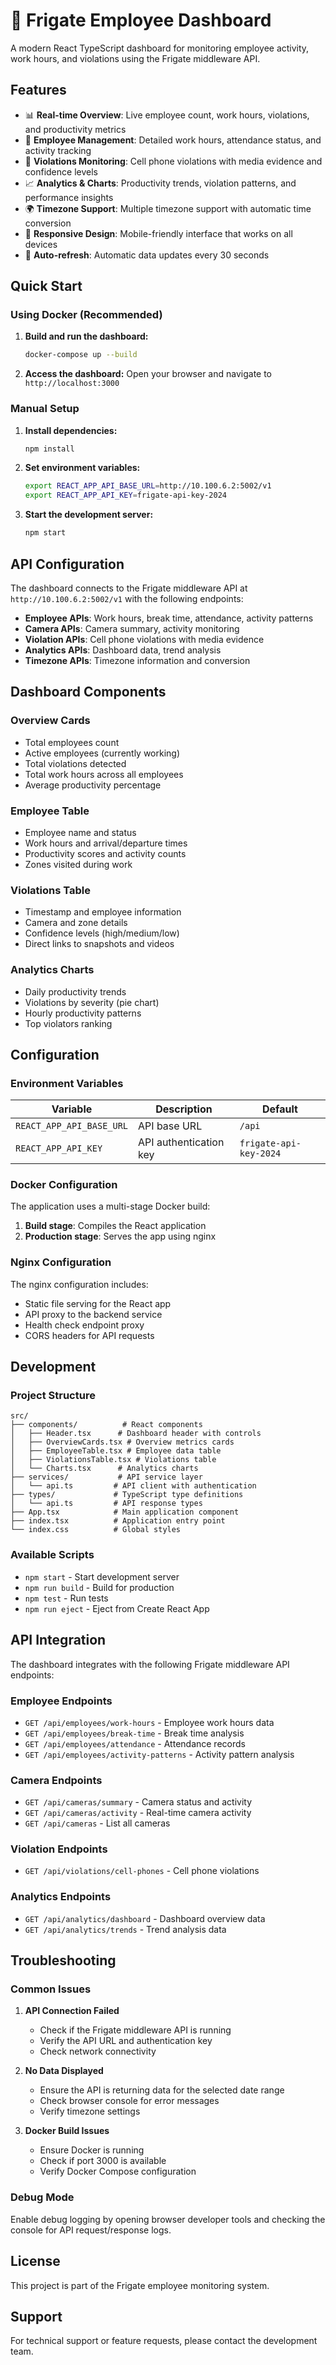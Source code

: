 # 🚀 Frigate Employee Dashboard

A modern React TypeScript dashboard for monitoring employee activity, work hours, and violations using the Frigate middleware API.

## Features

- 📊 **Real-time Overview**: Live employee count, work hours, violations, and productivity metrics
- 👥 **Employee Management**: Detailed work hours, attendance status, and activity tracking
- 🚨 **Violations Monitoring**: Cell phone violations with media evidence and confidence levels
- 📈 **Analytics & Charts**: Productivity trends, violation patterns, and performance insights
- 🌍 **Timezone Support**: Multiple timezone support with automatic time conversion
- 📱 **Responsive Design**: Mobile-friendly interface that works on all devices
- 🔄 **Auto-refresh**: Automatic data updates every 30 seconds

## Quick Start

### Using Docker (Recommended)

1. **Build and run the dashboard:**
   ```bash
   docker-compose up --build
   ```

2. **Access the dashboard:**
   Open your browser and navigate to `http://localhost:3000`

### Manual Setup

1. **Install dependencies:**
   ```bash
   npm install
   ```

2. **Set environment variables:**
   ```bash
   export REACT_APP_API_BASE_URL=http://10.100.6.2:5002/v1
   export REACT_APP_API_KEY=frigate-api-key-2024
   ```

3. **Start the development server:**
   ```bash
   npm start
   ```

## API Configuration

The dashboard connects to the Frigate middleware API at `http://10.100.6.2:5002/v1` with the following endpoints:

- **Employee APIs**: Work hours, break time, attendance, activity patterns
- **Camera APIs**: Camera summary, activity monitoring
- **Violation APIs**: Cell phone violations with media evidence
- **Analytics APIs**: Dashboard data, trend analysis
- **Timezone APIs**: Timezone information and conversion

## Dashboard Components

### Overview Cards
- Total employees count
- Active employees (currently working)
- Total violations detected
- Total work hours across all employees
- Average productivity percentage

### Employee Table
- Employee name and status
- Work hours and arrival/departure times
- Productivity scores and activity counts
- Zones visited during work

### Violations Table
- Timestamp and employee information
- Camera and zone details
- Confidence levels (high/medium/low)
- Direct links to snapshots and videos

### Analytics Charts
- Daily productivity trends
- Violations by severity (pie chart)
- Hourly productivity patterns
- Top violators ranking

## Configuration

### Environment Variables

| Variable | Description | Default |
|----------|-------------|---------|
| `REACT_APP_API_BASE_URL` | API base URL | `/api` |
| `REACT_APP_API_KEY` | API authentication key | `frigate-api-key-2024` |

### Docker Configuration

The application uses a multi-stage Docker build:
1. **Build stage**: Compiles the React application
2. **Production stage**: Serves the app using nginx

### Nginx Configuration

The nginx configuration includes:
- Static file serving for the React app
- API proxy to the backend service
- Health check endpoint proxy
- CORS headers for API requests

## Development

### Project Structure

```
src/
├── components/          # React components
│   ├── Header.tsx      # Dashboard header with controls
│   ├── OverviewCards.tsx # Overview metrics cards
│   ├── EmployeeTable.tsx # Employee data table
│   ├── ViolationsTable.tsx # Violations table
│   └── Charts.tsx      # Analytics charts
├── services/           # API service layer
│   └── api.ts         # API client with authentication
├── types/             # TypeScript type definitions
│   └── api.ts         # API response types
├── App.tsx            # Main application component
├── index.tsx          # Application entry point
└── index.css          # Global styles
```

### Available Scripts

- `npm start` - Start development server
- `npm run build` - Build for production
- `npm test` - Run tests
- `npm run eject` - Eject from Create React App

## API Integration

The dashboard integrates with the following Frigate middleware API endpoints:

### Employee Endpoints
- `GET /api/employees/work-hours` - Employee work hours data
- `GET /api/employees/break-time` - Break time analysis
- `GET /api/employees/attendance` - Attendance records
- `GET /api/employees/activity-patterns` - Activity pattern analysis

### Camera Endpoints
- `GET /api/cameras/summary` - Camera status and activity
- `GET /api/cameras/activity` - Real-time camera activity
- `GET /api/cameras` - List all cameras

### Violation Endpoints
- `GET /api/violations/cell-phones` - Cell phone violations

### Analytics Endpoints
- `GET /api/analytics/dashboard` - Dashboard overview data
- `GET /api/analytics/trends` - Trend analysis data

## Troubleshooting

### Common Issues

1. **API Connection Failed**
   - Check if the Frigate middleware API is running
   - Verify the API URL and authentication key
   - Check network connectivity

2. **No Data Displayed**
   - Ensure the API is returning data for the selected date range
   - Check browser console for error messages
   - Verify timezone settings

3. **Docker Build Issues**
   - Ensure Docker is running
   - Check if port 3000 is available
   - Verify Docker Compose configuration

### Debug Mode

Enable debug logging by opening browser developer tools and checking the console for API request/response logs.

## License

This project is part of the Frigate employee monitoring system.

## Support

For technical support or feature requests, please contact the development team.
